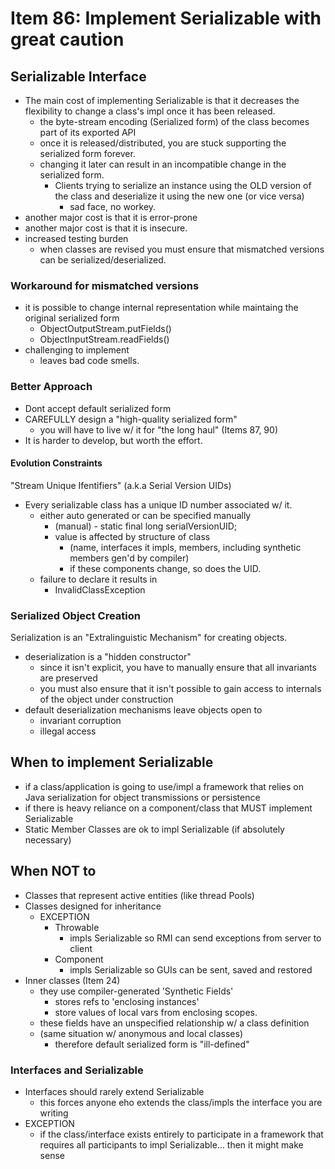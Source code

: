 # Item 86: Implement Serializable with great caution

## Serializable Interface
- The main cost of implementing Serializable is that it decreases the 
flexibility to change a class's impl once it has been released. 
    - the byte-stream encoding (Serialized form) of the class becomes
    part of its exported API
    - once it is released/distributed, you are stuck supporting the serialized 
    form forever. 
    - changing it later can result in an incompatible change in the 
serialized form. 
        - Clients trying to serialize an instance using the OLD version of the class and deserialize it using the new one (or vice versa)
            - sad face, no workey. 
- another major cost is that it is error-prone
- another major cost is that it is insecure.
- increased testing burden
    - when classes are revised you must ensure that mismatched
    versions can be serialized/deserialized.
    

### Workaround for mismatched versions
- it is possible to change internal representation while maintaing
the original serialized form
    - ObjectOutputStream.putFields() 
    - ObjectInputStream.readFields()
- challenging to implement
    - leaves bad code smells. 
    
### Better Approach
- Dont accept default serialized form
- CAREFULLY design a "high-quality serialized form"
    - you will have to live w/ it for "the long haul" (Items 87, 90)
- It is harder to develop, but worth the effort. 

#### Evolution Constraints
"Stream Unique Ifentifiers" (a.k.a Serial Version UIDs)
- Every serializable class has a unique ID number associated w/ it. 
    - either auto generated or can be specified manually
        - (manual) - static final long serialVersionUID;
        - value is affected by structure of class
            - (name, interfaces it impls, members, including 
            synthetic members gen'd by compiler)
            - if these components change, so does the UID. 
    - failure to declare it results in
        - InvalidClassException
        
### Serialized Object Creation
Serialization is an "Extralinguistic Mechanism" for creating objects. 
- deserialization is a "hidden constructor"
    - since it isn't explicit, you have to manually ensure that
    all invariants are preserved
    - you must also ensure that it isn't possible to gain access
    to internals of the object under construction
- default deserialization mechanisms leave objects open to
    - invariant corruption
    - illegal access
    
## When to implement Serializable
- if a class/application is going to use/impl a framework that relies on 
Java serialization for object transmissions or persistence
- if there is heavy reliance on a component/class that MUST implement Serializable
- Static Member Classes are ok to impl Serializable (if absolutely necessary)

## When NOT to
- Classes that represent active entities (like thread Pools)
- Classes designed for inheritance
    - EXCEPTION
        - Throwable
            - impls Serializable so RMI can send exceptions from
            server to client
        - Component
            - impls Serializable so GUIs can be sent, saved and restored
- Inner classes (Item 24)
    - they use compiler-generated 'Synthetic Fields' 
        - stores refs to 'enclosing instances'
        - store values of local vars from enclosing scopes. 
    - these fields have an unspecified relationship w/ a class definition
    - (same situation w/ anonymous and local classes)
        - therefore default serialized form is "ill-defined" 
    

### Interfaces and Serializable
- Interfaces should rarely extend Serializable
    - this forces anyone eho extends the class/impls the interface you are writing
- EXCEPTION
    - if the class/interface exists entirely to participate in a framework
    that requires all participants to impl Serializable... then it might make sense
